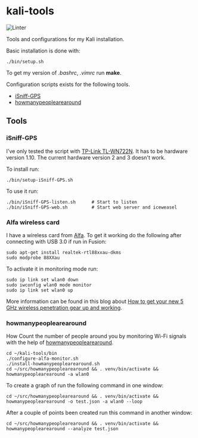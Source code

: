 # kali-tools

![Linter](https://github.com/reuteras/kali-tools/workflows/Linter/badge.svg)

Tools and configurations for my Kali installation.

Basic installation is done with:

    ./bin/setup.sh

To get my version of _.bashrc_, _.vimrc_ run **make**.

Configuration scripts exists for the following tools.

* [iSniff-GPS](https://github.com/hubert3/iSniff-GPS)
* [howmanypeoplearearound](https://github.com/schollz/howmanypeoplearearound)

## Tools

### iSniff-GPS

I've only tested the script with [TP-Link TL-WN722N](http://www.tp-link.com/en/products/details/cat-11_TL-WN722N.html). It has to be hardware version 1.10. The current hardware version 2 and 3 doesn't work.

To install run:

    ./bin/setup-iSniff-GPS.sh

To use it run:

    ./bin/iSniff-GPS-listen.sh      # Start to listen
    ./bin/iSniff-GPS-web.sh         # Start web server and iceweasel

### Alfa wireless card

I have a wireless card from [Alfa](https://www.alfa.com.tw/). To get it working do the following after connecting with USB 3.0 if run in Fusion:

    sudo apt-get install realtek-rtl88xxau-dkms
    sudo modprobe 88XXau

To activate it in monitoring mode run:

    sudo ip link set wlan0 down
    sudo iwconfig wlan0 mode monitor
    sudo ip link set wlan0 up

More information can be found in this blog about [How to get your new 5 GHz wireless penetration gear up and working](https://medium.com/@adam.toscher/configure-your-new-wireless-ac-1fb65c6ada57).

### howmanypeoplearearound

How Count the number of people around you by monitoring Wi-Fi signals with the help of [howmanypeoplearearound](https://github.com/schollz/howmanypeoplearearound).

    cd ~/kali-tools/bin
    ./configure-alfa-monitor.sh
    ./install-howmanypeoplearearound.sh
    cd ~/src/howmanypeoplearearound && . venv/bin/activate && howmanypeoplearearound -a wlan0

To create a graph of run the following command in one window:

    cd ~/src/howmanypeoplearearound && . venv/bin/activate && howmanypeoplearearound -o test.json -a wlan0 --loop

After a couple of points been created run this command in another window:

    cd ~/src/howmanypeoplearearound && . venv/bin/activate && howmanypeoplearearound --analyze test.json
